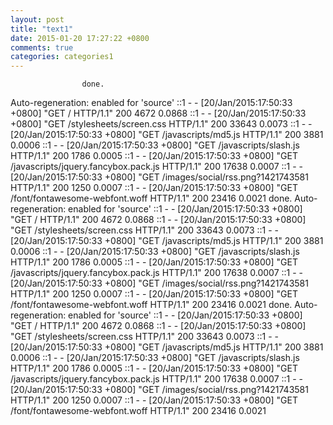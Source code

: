 ```yaml
---
layout: post
title: "text1"
date: 2015-01-20 17:27:22 +0800
comments: true
categories: categories1
---
```



                    done.
 Auto-regeneration: enabled for 'source'
::1 - - [20/Jan/2015:17:50:33 +0800] "GET / HTTP/1.1" 200 4672 0.0868
::1 - - [20/Jan/2015:17:50:33 +0800] "GET /stylesheets/screen.css HTTP/1.1" 200 33643 0.0073
::1 - - [20/Jan/2015:17:50:33 +0800] "GET /javascripts/md5.js HTTP/1.1" 200 3881 0.0006
::1 - - [20/Jan/2015:17:50:33 +0800] "GET /javascripts/slash.js HTTP/1.1" 200 1786 0.0005
::1 - - [20/Jan/2015:17:50:33 +0800] "GET /javascripts/jquery.fancybox.pack.js HTTP/1.1" 200 17638 0.0007
::1 - - [20/Jan/2015:17:50:33 +0800] "GET /images/social/rss.png?1421743581 HTTP/1.1" 200 1250 0.0007
::1 - - [20/Jan/2015:17:50:33 +0800] "GET /font/fontawesome-webfont.woff HTTP/1.1" 200 23416 0.0021
                    done.
 Auto-regeneration: enabled for 'source'
::1 - - [20/Jan/2015:17:50:33 +0800] "GET / HTTP/1.1" 200 4672 0.0868
::1 - - [20/Jan/2015:17:50:33 +0800] "GET /stylesheets/screen.css HTTP/1.1" 200 33643 0.0073
::1 - - [20/Jan/2015:17:50:33 +0800] "GET /javascripts/md5.js HTTP/1.1" 200 3881 0.0006
::1 - - [20/Jan/2015:17:50:33 +0800] "GET /javascripts/slash.js HTTP/1.1" 200 1786 0.0005
::1 - - [20/Jan/2015:17:50:33 +0800] "GET /javascripts/jquery.fancybox.pack.js HTTP/1.1" 200 17638 0.0007
::1 - - [20/Jan/2015:17:50:33 +0800] "GET /images/social/rss.png?1421743581 HTTP/1.1" 200 1250 0.0007
::1 - - [20/Jan/2015:17:50:33 +0800] "GET /font/fontawesome-webfont.woff HTTP/1.1" 200 23416 0.0021
                    done.
 Auto-regeneration: enabled for 'source'
::1 - - [20/Jan/2015:17:50:33 +0800] "GET / HTTP/1.1" 200 4672 0.0868
::1 - - [20/Jan/2015:17:50:33 +0800] "GET /stylesheets/screen.css HTTP/1.1" 200 33643 0.0073
::1 - - [20/Jan/2015:17:50:33 +0800] "GET /javascripts/md5.js HTTP/1.1" 200 3881 0.0006
::1 - - [20/Jan/2015:17:50:33 +0800] "GET /javascripts/slash.js HTTP/1.1" 200 1786 0.0005
::1 - - [20/Jan/2015:17:50:33 +0800] "GET /javascripts/jquery.fancybox.pack.js HTTP/1.1" 200 17638 0.0007
::1 - - [20/Jan/2015:17:50:33 +0800] "GET /images/social/rss.png?1421743581 HTTP/1.1" 200 1250 0.0007
::1 - - [20/Jan/2015:17:50:33 +0800] "GET /font/fontawesome-webfont.woff HTTP/1.1" 200 23416 0.0021
